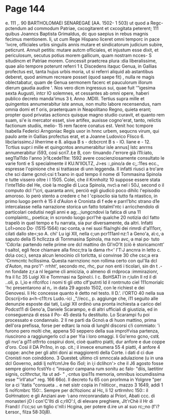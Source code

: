 # Page 144

e. 111 ,. 90 BARTHOLOMAEI SENAREGAE [AA. 1502- 1 503) ut quod a Regc- pctendum ad commodum Patriae, cxcogitarent et cxcogitata peterent; 111 quibus Joanncs Baptista Grimaldus, dc quo saepius in rebus magnis fecimus mentionem. Ii, ut cum Rege Hispano liceret omni temporc in pace \'ivcre, oflìciales urbis singulis annis mutare et sindicatorum judicium subire, peticrunt. Annuit petitis: mutare autcm oflìciales, et injustum esse dixit, et periculosum, secutus potius morem gallicum, quam nostram ncces- S situdincm et Patriae morem. Concessit praetcrea plura :dia liberalissime, quae alio tempore poterunt referri 1 Ł Discedens itaquc Genua, in Gallias profectus est, tanta hujus urbis moria, ut si referri aliquid ab astantibus deberet, quod animum recreare posset (quod saepe fit) , nulla re magis oblectabatur, quam de Genua sermonem facerc et pauculorum illorum dierum gaudia audire '. Nos vero dicm ingressus sui, quae fuit '"igesima sexta Augusti, intcr IO solemnes, et cessantes ab omni opere, haberi publico decreto manda\'imus 3 Ł Anno .MDIII. Tertius supra mille et quingentos annumerabitur iste annus, non multo Iabore recensendus, nam omnia domi et f oris, praeterquam in Neapolitano Regno, quieta erant; propter quod privatas actioncs quisque magno studio curavit, et quanto rem suam, si\'e is mercator esset, sive artifex, auxisse cogno\'erat, tanto, relictis factionum studiis, melio- 15 rem facere conatus est. Venit hoc tcmpore Isabella Federici Arngoniac Regis uxor in hnnc urbem, sequcns virum, qui paulo ante in Gallias profectus erat, et a Joanne Ludovico Flisco 6. libclarissimcJ liherrime e 8. aliqua B s - dcbcrcnt B s - IO. liane e - 12. Tcrtius supr:i mille et quingcntos annumerabltur isle annus] lstc anrrns annumerabitur i593, così scri7..Łe B, con· tinuando /'errore già i11i:iato, seg11a11do l'anno }r1Łcede11te: 1592 avere coscienziosamente consultato le varie fonti e S specialmente il KU.N'llOLTZ, J>es ::,pino/a de c;,:11es ecc., espresse l'opinione che si trattasse di unn leggenda. Il infatti riuscì a tro\'are che sci dame gcno\·csi t:1xano in qud tempo il nome di Tommasina Spinola e tutte vissero oltre i I 1505. Colei, che il Knnholtz 10 suppose essere stata l'inte11dio del He, cioè la moglie di Luca Spinola, nvc\·a nel i 50J, second o il computo dcl !'\cri, quaranta anni, perciò egli giudicò poco dihilc l'episodio amoroso. lo però stento a credere c he l 'cpisoclio sia tutto fa ntastico, in primo luogo perrh è 15 il d'Aulon è Cronista di f ede e parrl'bhc strano d1e intercalasse nella narrazione storica un fatto totalml'ntc i arricchendolo di particolari cedutisi negli anni e ag;..;iungcndovi la fatica di una 11 complaintc,, poetica; in scrondo luogo pcrl'hè qualche 20 notizia dcl fatto trapelò in quel tempo e fu narrata, sia pur diversamente, da altri. Infatti Lo1>onco Do· (1515·1564) rac·conta,·a nei suoi flia/nghi dei rimrdi d'a111orr, cilati dallo ste<;so A. chi' Lu igi XII, nella c;un pcr111anl·nz:1 a Geno\'a, a\·c,·a saputo della l5 hcllczza di Tornmasina Spinola, ma non avc,·a mai po· tuto \'Cdcrla: partendo nelle prime ore dcl mattino dn Gl'nO\'lt (ciò è storicamcntt' t·saltol, egli fece chiamare alla fincc;tra la dama rh<' l'T:J ancnra in letto c. do\a coc;ì, senza alcun lenocinio cli torlctta, si convinse 30 che csc;a era \'Crnmcntc hcllissima. Questa narrnzionc non rollima certo con qul'lla dcl d'Auton, ma pro\'l"· rrhht', secondo mc, rhc, pur non enti i ticolari, sin dn t .-nn fondate z;r.a nl legame cli amicizia, o almeno di rrdproca :immirazionr, fra il l\c 35 Luigi Xli e Tomrnasi na Spinol:i. I c. BoHSATI in r;iulin Il rd il di .\.oli, p. l_ìo e rifcrifcc i nomi ti gli otto clf'putnti ld il rontrnuto ciel 111cmorialc 'hc presentarono al n,. in data 29 agosto 1502, con le richiest e dei Genovesi. li Hc concesse quanto è detto nel testo. Il D.'. i'ORTO 40 nella sua Dcscrij>tio a<h-c11t:rs Ludo.-ici _\"//ecc., p. aggiunge che, i11 seguito alle denunzie esposte dai tati, Luigi XII ordinò una pronta inchiesta a carico del Podcst11 di Geno\'a, Daniele Scarampo, e di altri ufficiali di giustizia, ed in conseguenza di essa il Po- 45 destà fu destituito. Lo Scarampi fu poi processato e condannalo. 2 Il ne partì da Gcno\·a di huon mattino, prima dell'ora prefissa, forse per edtarc la noia di lunghl discorsi c!i commiato: \'i furono pero molti che, appena 50 seppero della sua improYvisa partenza, riuscirono a raggiungerlo ccl a per Yia i loro omaggi. li Go\'erno gcno,·cstŁ gli nvc\'a gi11 otfrrto cospirui doni, cioè quattro piatti, dur anfore e due coppe d'oro. Così il DA Pn1no, in op. cit.; il invece enumera 55 4 piatti, 4 anfore 4 coppe: anche per gli altri doni ai maggiorenti della Corte. i dati d ci due Cronisti non coinddono. 3 QuesteŁ ultimo cli smnccala adulazione (u in una dcl Governo, addi lj noYcm!Jre 6o i5ol; in i;i dclihcn'> che il J6 agosto fosse sempre giorno fcstiYo c "insupcr campana rum sonitu ac falo· "diis, laetitinr signis, cclthrctur, lta ut ad- " ,·cntus ipsi11s memoria, omnibus iocumdissima esse "\'irll'atur" reg. 166 66o). Il decreto fu 65 con prorlnma in Yolgnre "per lor a ci \'itatis "consueta .. e net sistr copia in l'nliticor., mazzo 3 1649, addì 1 S noYcmbrc 150::. Sempre per dcYozionc al Hc, li 12 srtlrmhrc 150:: il GoHrnatorc e gli Anziani ave· \·ano rnrconrandato ai Priori, Abati ccc. di monasteri jO l con\'C'llti di c;rllO\':l, di elevare preghiere, Jlt'rChè il Hr di Frand:l :l\'cc;sc un tiglio c'nll:i Hcgina, per potere d.ire un al suo rc;;no (f'i?Łersor., filza 58·30j8).